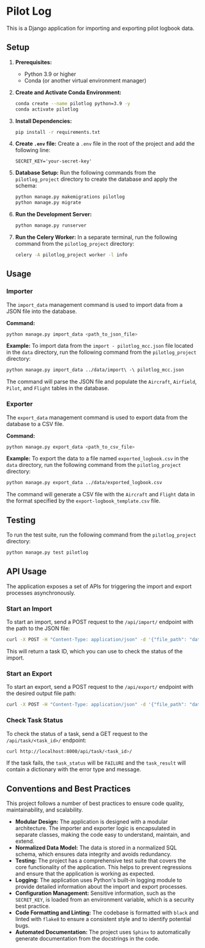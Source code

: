 # Pilot Log

This is a Django application for importing and exporting pilot logbook data.

## Setup

1.  **Prerequisites:**

    - Python 3.9 or higher
    - Conda (or another virtual environment manager)

2.  **Create and Activate Conda Environment:**

    ```bash
    conda create --name pilotlog python=3.9 -y
    conda activate pilotlog
    ```

3.  **Install Dependencies:**

    ```bash
    pip install -r requirements.txt
    ```

4.  **Create `.env` file:**
    Create a `.env` file in the root of the project and add the following line:

    ```
    SECRET_KEY='your-secret-key'
    ```

5.  **Database Setup:**
    Run the following commands from the `pilotlog_project` directory to create the database and apply the schema:

    ```bash
    python manage.py makemigrations pilotlog
    python manage.py migrate
    ```

6.  **Run the Development Server:**

    ```bash
    python manage.py runserver
    ```

7.  **Run the Celery Worker:**
    In a separate terminal, run the following command from the `pilotlog_project` directory:
    ```bash
    celery -A pilotlog_project worker -l info
    ```

## Usage

### Importer

The `import_data` management command is used to import data from a JSON file into the database.

**Command:**

```bash
python manage.py import_data <path_to_json_file>
```

**Example:**
To import data from the `import - pilotlog_mcc.json` file located in the `data` directory, run the following command from the `pilotlog_project` directory:

```bash
python manage.py import_data ../data/import\ -\ pilotlog_mcc.json
```

The command will parse the JSON file and populate the `Aircraft`, `Airfield`, `Pilot`, and `Flight` tables in the database.

### Exporter

The `export_data` management command is used to export data from the database to a CSV file.

**Command:**

```bash
python manage.py export_data <path_to_csv_file>
```

**Example:**
To export the data to a file named `exported_logbook.csv` in the `data` directory, run the following command from the `pilotlog_project` directory:

```bash
python manage.py export_data ../data/exported_logbook.csv
```

The command will generate a CSV file with the `Aircraft` and `Flight` data in the format specified by the `export-logbook_template.csv` file.

## Testing

To run the test suite, run the following command from the `pilotlog_project` directory:

```bash
python manage.py test pilotlog
```

## API Usage

The application exposes a set of APIs for triggering the import and export processes asynchronously.

### Start an Import

To start an import, send a POST request to the `/api/import/` endpoint with the path to the JSON file:

```bash
curl -X POST -H "Content-Type: application/json" -d '{"file_path": "data/import - pilotlog_mcc.json"}' http://localhost:8000/api/import/
```

This will return a task ID, which you can use to check the status of the import.

### Start an Export

To start an export, send a POST request to the `/api/export/` endpoint with the desired output file path:

```bash
curl -X POST -H "Content-Type: application/json" -d '{"file_path": "data/exported_logbook.csv"}' http://localhost:8000/api/export/
```

### Check Task Status

To check the status of a task, send a GET request to the `/api/task/<task_id>/` endpoint:

```bash
curl http://localhost:8000/api/task/<task_id>/
```

If the task fails, the `task_status` will be `FAILURE` and the `task_result` will contain a dictionary with the error type and message.

## Conventions and Best Practices

This project follows a number of best practices to ensure code quality, maintainability, and scalability.

- **Modular Design:** The application is designed with a modular architecture. The importer and exporter logic is encapsulated in separate classes, making the code easy to understand, maintain, and extend.
- **Normalized Data Model:** The data is stored in a normalized SQL schema, which ensures data integrity and avoids redundancy.
- **Testing:** The project has a comprehensive test suite that covers the core functionality of the application. This helps to prevent regressions and ensure that the application is working as expected.
- **Logging:** The application uses Python's built-in logging module to provide detailed information about the import and export processes.
- **Configuration Management:** Sensitive information, such as the `SECRET_KEY`, is loaded from an environment variable, which is a security best practice.
- **Code Formatting and Linting:** The codebase is formatted with `black` and linted with `flake8` to ensure a consistent style and to identify potential bugs.
- **Automated Documentation:** The project uses `Sphinx` to automatically generate documentation from the docstrings in the code.
